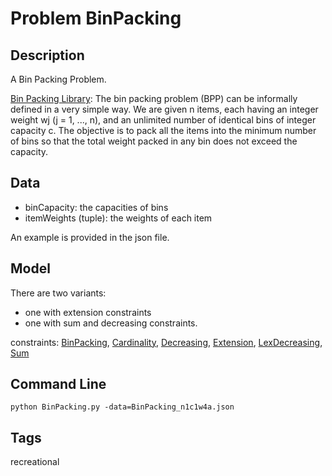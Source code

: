 # Problem BinPacking
## Description
A Bin Packing Problem.

 [Bin Packing Library](https://site.unibo.it/operations-research/en/research/bpplib-a-bin-packing-problem-library):
The bin packing problem (BPP) can be informally defined in a very simple way. We are given n items, each having an integer weight wj (j = 1, ..., n), and an unlimited number of identical bins of integer capacity c. The objective is to pack all the items into the minimum number of bins so that the total weight packed in any bin does not exceed the capacity.


## Data
- binCapacity: the capacities of bins
- itemWeights (tuple): the weights of each item

An example is provided in the json file.

## Model
There are two variants:
 - one with extension constraints
 - one with sum and decreasing constraints.

  constraints: [BinPacking](http://pycsp.org/documentation/constraints/BinPacking), [Cardinality](http://pycsp.org/documentation/constraints/Cardinality), [Decreasing](http://pycsp.org/documentation/constraints/Decreasing), [Extension](http://pycsp.org/documentation/constraints/Extension), [LexDecreasing](http://pycsp.org/documentation/constraints/LexDecreasing), [Sum](http://pycsp.org/documentation/constraints/Sum)


## Command Line
```
python BinPacking.py -data=BinPacking_n1c1w4a.json
```

## Tags
 recreational
